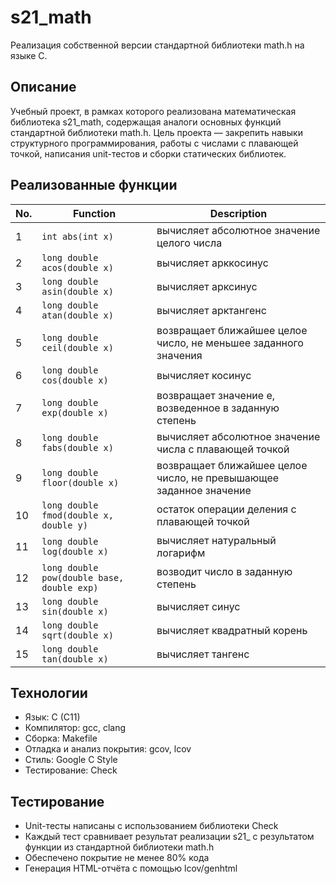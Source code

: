 # s21_math

Реализация собственной версии стандартной библиотеки math.h на языке C.

## Описание

Учебный проект, в рамках которого реализована математическая библиотека s21_math, содержащая аналоги основных функций стандартной библиотеки math.h. Цель проекта — закрепить навыки структурного программирования, работы с числами с плавающей точкой, написания unit-тестов и сборки статических библиотек.

## Реализованные функции

| No. | Function | Description |
| --- | -------- | ----------- |
| 1 | `int abs(int x)` | вычисляет абсолютное значение целого числа |
| 2 | `long double acos(double x)` | вычисляет арккосинус |
| 3 | `long double asin(double x)` | вычисляет арксинус |
| 4 | `long double atan(double x)` | вычисляет арктангенс |
| 5 | `long double ceil(double x)` | возвращает ближайшее целое число, не меньшее заданного значения |
| 6 | `long double cos(double x)` | вычисляет косинус |
| 7 | `long double exp(double x)` | возвращает значение e, возведенное в заданную степень |
| 8 | `long double fabs(double x)` | вычисляет абсолютное значение числа с плавающей точкой |
| 9 | `long double floor(double x)` | возвращает ближайшее целое число, не превышающее заданное значение |
| 10 | `long double fmod(double x, double y)` | остаток операции деления с плавающей точкой |
| 11 | `long double log(double x)` | вычисляет натуральный логарифм |
| 12 | `long double pow(double base, double exp)` | возводит число в заданную степень |
| 13 | `long double sin(double x)` | вычисляет синус |
| 14 | `long double sqrt(double x)` | вычисляет квадратный корень |
| 15 | `long double tan(double x)` | вычисляет тангенс |  

## Технологии

 - Язык: C (C11)
 - Компилятор: gcc, clang
 - Сборка: Makefile
 - Отладка и анализ покрытия: gcov, lcov
 - Стиль: Google C Style
 - Тестирование: Check

## Тестирование

 - Unit-тесты написаны с использованием библиотеки Check
 - Каждый тест сравнивает результат реализации s21_ с результатом функции из стандартной библиотеки math.h
 - Обеспечено покрытие не менее 80% кода
 - Генерация HTML-отчёта с помощью lcov/genhtml
